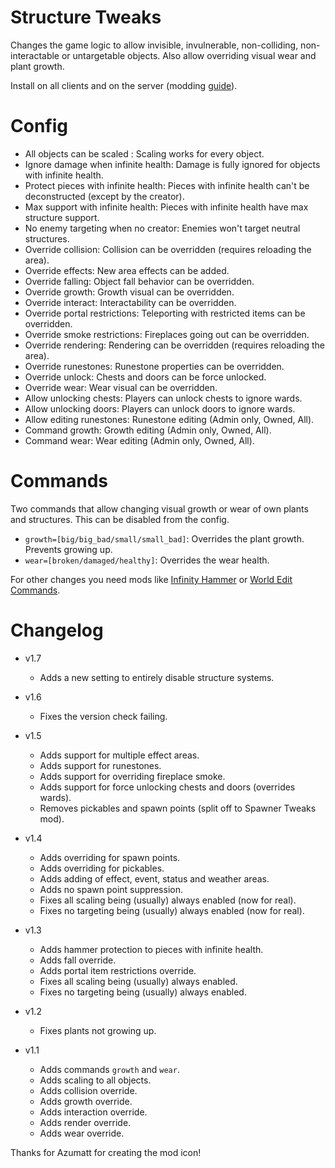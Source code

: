 # Structure Tweaks

Changes the game logic to allow invisible, invulnerable, non-colliding, non-interactable or untargetable objects. Also allow overriding visual wear and plant growth.

Install on all clients and on the server (modding [guide](https://youtu.be/L9ljm2eKLrk)).

# Config

- All objects can be scaled : Scaling works for every object.
- Ignore damage when infinite health: Damage is fully ignored for objects with infinite health.
- Protect pieces with infinite health: Pieces with infinite health can't be deconstructed (except by the creator).
- Max support with infinite health: Pieces with infinite health have max structure support.
- No enemy targeting when no creator: Enemies won't target neutral structures.
- Override collision: Collision can be overridden (requires reloading the area).
- Override effects: New area effects can be added.
- Override falling: Object fall behavior can be overridden.
- Override growth: Growth visual can be overridden.
- Override interact: Interactability can be overridden.
- Override portal restrictions: Teleporting with restricted items can be overridden.
- Override smoke restrictions: Fireplaces going out can be overridden.
- Override rendering: Rendering can be overridden (requires reloading the area).
- Override runestones: Runestone properties can be overridden.
- Override unlock: Chests and doors can be force unlocked.
- Override wear: Wear visual can be overridden.
- Allow unlocking chests: Players can unlock chests to ignore wards.
- Allow unlocking doors: Players can unlock doors to ignore wards.
- Allow editing runestones: Runestone editing (Admin only, Owned, All).
- Command growth: Growth editing (Admin only, Owned, All).
- Command wear: Wear editing (Admin only, Owned, All).

# Commands

Two commands that allow changing visual growth or wear of own plants and structures. This can be disabled from the config.

- `growth=[big/big_bad/small/small_bad]`: Overrides the plant growth. Prevents growing up.
- `wear=[broken/damaged/healthy]`: Overrides the wear health.

For other changes you need mods like [Infinity Hammer](https://valheim.thunderstore.io/package/JereKuusela/Infinity_Hammer/) or [World Edit Commands](https://valheim.thunderstore.io/package/JereKuusela/World_Edit_Commands/).

# Changelog

- v1.7
	- Adds a new setting to entirely disable structure systems.

- v1.6
	- Fixes the version check failing.

- v1.5
	- Adds support for multiple effect areas.
	- Adds support for runestones.
	- Adds support for overriding fireplace smoke.
	- Adds support for force unlocking chests and doors (overrides wards).
	- Removes pickables and spawn points (split off to Spawner Tweaks mod).

- v1.4
	- Adds overriding for spawn points.
	- Adds overriding for pickables.
	- Adds adding of effect, event, status and weather areas.
	- Adds no spawn point suppression.
	- Fixes all scaling being (usually) always enabled (now for real).
	- Fixes no targeting being (usually) always enabled (now for real).

- v1.3
	- Adds hammer protection to pieces with infinite health.
	- Adds fall override.
	- Adds portal item restrictions override.
	- Fixes all scaling being (usually) always enabled.
	- Fixes no targeting being (usually) always enabled.

- v1.2
	- Fixes plants not growing up.

- v1.1
	- Adds commands `growth` and `wear`.
	- Adds scaling to all objects.
	- Adds collision override.
	- Adds growth override.
	- Adds interaction override.
	- Adds render override.
	- Adds wear override.

Thanks for Azumatt for creating the mod icon!